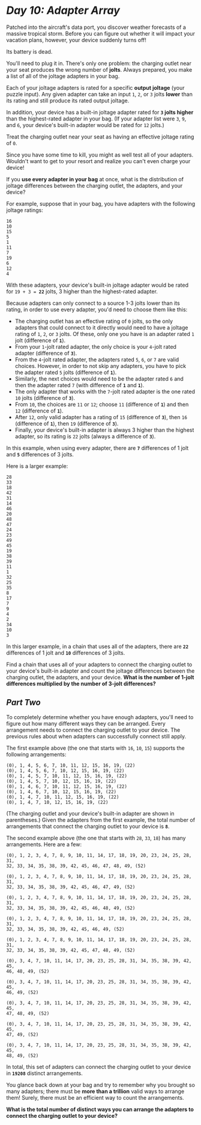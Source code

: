 # ***Day 10: Adapter Array***

Patched into the aircraft's data port, you discover weather forecasts of a massive tropical storm. Before you can figure out whether it will impact your vacation plans, however, your device suddenly turns off!

Its battery is dead.

You'll need to plug it in. There's only one problem: the charging outlet near your seat produces the wrong number of **jolts**. Always prepared, you make a list of all of the joltage adapters in your bag.

Each of your joltage adapters is rated for a specific **output joltage** (your puzzle input). Any given adapter can take an input `1`, `2`, or `3` jolts **lower** than its rating and still produce its rated output joltage.

In addition, your device has a built-in joltage adapter rated for **`3` jolts higher** than the highest-rated adapter in your bag. (If your adapter list were `3`, `9`, and `6`, your device's built-in adapter would be rated for `12` jolts.)

Treat the charging outlet near your seat as having an effective joltage rating of `0`.

Since you have some time to kill, you might as well test all of your adapters. Wouldn't want to get to your resort and realize you can't even charge your device!

If you **use every adapter in your bag** at once, what is the distribution of joltage differences between the charging outlet, the adapters, and your device?

For example, suppose that in your bag, you have adapters with the following joltage ratings:

```
16
10
15
5
1
11
7
19
6
12
4
```

With these adapters, your device's built-in joltage adapter would be rated for <code>19 + 3 = <b>22</b></code> jolts, 3 higher than the highest-rated adapter.

Because adapters can only connect to a source 1-3 jolts lower than its rating, in order to use every adapter, you'd need to choose them like this:

- The charging outlet has an effective rating of `0` jolts, so the only adapters that could connect to it directly would need to have a joltage rating of `1`, `2`, or `3` jolts. Of these, only one you have is an adapter rated `1` jolt (difference of **`1`**).
- From your `1`-jolt rated adapter, the only choice is your `4`-jolt rated adapter (difference of **`3`**).
- From the `4`-jolt rated adapter, the adapters rated `5`, `6`, or `7` are valid choices. However, in order to not skip any adapters, you have to pick the adapter rated `5` jolts (difference of **`1`**).
- Similarly, the next choices would need to be the adapter rated `6` and then the adapter rated `7` (with difference of **`1`** and **`1`**).
- The only adapter that works with the `7`-jolt rated adapter is the one rated `10` jolts (difference of **`3`**).
- From `10`, the choices are `11` or `12`; choose `11` (difference of **`1`**) and then `12` (difference of **`1`**).
- After `12`, only valid adapter has a rating of `15` (difference of **`3`**), then `16` (difference of **`1`**), then `19` (difference of **`3`**).
- Finally, your device's built-in adapter is always 3 higher than the highest adapter, so its rating is `22` jolts (always a difference of **`3`**).

In this example, when using every adapter, there are **`7`** differences of 1 jolt and **`5`** differences of 3 jolts.

Here is a larger example:

```
28
33
18
42
31
14
46
20
48
47
24
23
49
45
19
38
39
11
1
32
25
35
8
17
7
9
4
2
34
10
3
```

In this larger example, in a chain that uses all of the adapters, there are **`22`** differences of 1 jolt and **`10`** differences of 3 jolts.

Find a chain that uses all of your adapters to connect the charging outlet to your device's built-in adapter and count the joltage differences between the charging outlet, the adapters, and your device. **What is the number of 1-jolt differences multiplied by the number of 3-jolt differences?**

## ***Part Two***

To completely determine whether you have enough adapters, you'll need to figure out how many different ways they can be arranged. Every arrangement needs to connect the charging outlet to your device. The previous rules about when adapters can successfully connect still apply.

The first example above (the one that starts with `16`, `10`, `15`) supports the following arrangements:

```
(0), 1, 4, 5, 6, 7, 10, 11, 12, 15, 16, 19, (22)
(0), 1, 4, 5, 6, 7, 10, 12, 15, 16, 19, (22)
(0), 1, 4, 5, 7, 10, 11, 12, 15, 16, 19, (22)
(0), 1, 4, 5, 7, 10, 12, 15, 16, 19, (22)
(0), 1, 4, 6, 7, 10, 11, 12, 15, 16, 19, (22)
(0), 1, 4, 6, 7, 10, 12, 15, 16, 19, (22)
(0), 1, 4, 7, 10, 11, 12, 15, 16, 19, (22)
(0), 1, 4, 7, 10, 12, 15, 16, 19, (22)
```

(The charging outlet and your device's built-in adapter are shown in parentheses.) Given the adapters from the first example, the total number of arrangements that connect the charging outlet to your device is **`8`**.

The second example above (the one that starts with `28`, `33`, `18`) has many arrangements. Here are a few:

```
(0), 1, 2, 3, 4, 7, 8, 9, 10, 11, 14, 17, 18, 19, 20, 23, 24, 25, 28, 31,
32, 33, 34, 35, 38, 39, 42, 45, 46, 47, 48, 49, (52)

(0), 1, 2, 3, 4, 7, 8, 9, 10, 11, 14, 17, 18, 19, 20, 23, 24, 25, 28, 31,
32, 33, 34, 35, 38, 39, 42, 45, 46, 47, 49, (52)

(0), 1, 2, 3, 4, 7, 8, 9, 10, 11, 14, 17, 18, 19, 20, 23, 24, 25, 28, 31,
32, 33, 34, 35, 38, 39, 42, 45, 46, 48, 49, (52)

(0), 1, 2, 3, 4, 7, 8, 9, 10, 11, 14, 17, 18, 19, 20, 23, 24, 25, 28, 31,
32, 33, 34, 35, 38, 39, 42, 45, 46, 49, (52)

(0), 1, 2, 3, 4, 7, 8, 9, 10, 11, 14, 17, 18, 19, 20, 23, 24, 25, 28, 31,
32, 33, 34, 35, 38, 39, 42, 45, 47, 48, 49, (52)

(0), 3, 4, 7, 10, 11, 14, 17, 20, 23, 25, 28, 31, 34, 35, 38, 39, 42, 45,
46, 48, 49, (52)

(0), 3, 4, 7, 10, 11, 14, 17, 20, 23, 25, 28, 31, 34, 35, 38, 39, 42, 45,
46, 49, (52)

(0), 3, 4, 7, 10, 11, 14, 17, 20, 23, 25, 28, 31, 34, 35, 38, 39, 42, 45,
47, 48, 49, (52)

(0), 3, 4, 7, 10, 11, 14, 17, 20, 23, 25, 28, 31, 34, 35, 38, 39, 42, 45,
47, 49, (52)

(0), 3, 4, 7, 10, 11, 14, 17, 20, 23, 25, 28, 31, 34, 35, 38, 39, 42, 45,
48, 49, (52)
```

In total, this set of adapters can connect the charging outlet to your device in **`19208`** distinct arrangements.

You glance back down at your bag and try to remember why you brought so many adapters; there must be **more than a trillion** valid ways to arrange them! Surely, there must be an efficient way to count the arrangements.

**What is the total number of distinct ways you can arrange the adapters to connect the charging outlet to your device?**